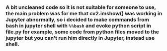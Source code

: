 ### A bit uncleaned code so it is not suitable for someone to use, the main problem was for me that cv2.imshow() was working in Jupyter abnormally, so i decided to make commands from bash in jupyter shell with `%%bash` and evoke python script in file.py for example, some code from python files moved to the jupyter but you can't run him directly in Jupyter, instead use shell.